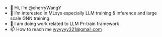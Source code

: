 - 👋 Hi, I’m @cherryWangY
- 👀 I’m interested in MLsys especially LLM training & inference and large scale GNN training.
- 🌱 I am doing work related to LLM Pr-train framework
- 📫 How to reach me wyyyyy321@gmail.com

<!---
cherryWangY/cherryWangY is a ✨ special ✨ repository because its `README.md` (this file) appears on your GitHub profile.
You can click the Preview link to take a look at your changes.
--->
